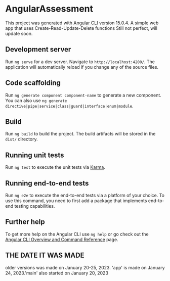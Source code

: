 # AngularAssessment

This project was generated with [Angular CLI](https://github.com/angular/angular-cli) version 15.0.4.
A simple web app that uses Create-Read-Update-Delete functions
Still not perfect, will update soon.

## Development server

Run `ng serve` for a dev server. Navigate to `http://localhost:4200/`. The application will automatically reload if you change any of the source files.

## Code scaffolding

Run `ng generate component component-name` to generate a new component. You can also use `ng generate directive|pipe|service|class|guard|interface|enum|module`.

## Build

Run `ng build` to build the project. The build artifacts will be stored in the `dist/` directory.

## Running unit tests

Run `ng test` to execute the unit tests via [Karma](https://karma-runner.github.io).

## Running end-to-end tests

Run `ng e2e` to execute the end-to-end tests via a platform of your choice. To use this command, you need to first add a package that implements end-to-end testing capabilities.

## Further help

To get more help on the Angular CLI use `ng help` or go check out the [Angular CLI Overview and Command Reference](https://angular.io/cli) page.

## THE DATE IT WAS MADE

older versions was made on January 20-25, 2023. 'app' is made on January 24, 2023.'main' also started on January 20, 2023
